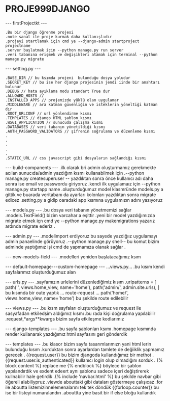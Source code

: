 # PROJE999DJANGO
--- firstProjectkt ---

    .Bu bir django öğrenme projesi 
    .note sanal ile proje kurmak daha kullanışlıdır 
    .projeyi startlamak için cmd ye --django-admin startproject projectname
    .server başlatmak için --python manage.py run server
    .veri tabanına erişmek ve değişikleri atamak için terminal --python manage.py migrate 



--- setting.py ---

    .BASE_DIR // bu ksımda projeni  bulunduğu dosya yoludur
    .SECRET_KEY // bu ise her django projesinin jendi iinde bir anahtarı bulunur
    .DEBUG // hata ayıklama modu standart True dur
    .ALLOWED_HOSTS // 
    .INSTALLED_APPS // projemizde yüklü olan uygulamar
    .MIDDLEWARE // ara katman güvenliğin ve isteklerin yöneltiği katman dır
    .ROOT_URLCONF // url yönlendirme kısmı
    .TEMPLATES // django HTML şablon kısmı
    .WSGI_APPLICATION // sunucuda çalışma kısmı
    .DATABASES // veri tabanın yönetildiği kısmı
    .AUTH_PASSWORD_VALIDATORS // şifrenin soğrulama ve düzenleme kısmı
    .
    .
    .
    .
    .
    .STATIC_URL // css javascript gibi dosyaların sağlandığı kısmı


--- build-companents ---
    .ilk olarak bri admin oluşturmamız gerekmekte acılan sunucıda/admin yazdığım kısmı kullanabilmek için
    .--python manage.py createsuperuser -- yazdıktan sonra önce kullanıcı adı daha sonra ise email ve passwordu giriyoruz
    .kendi ilk uygulamaız için --python manage.py startapp name
    .oluşturduğumuz model klasmründe models.py a gittik ve buarada veritabanı da ayarları kolonları yazdıktan sonra migrate edicez
    .setting.py a gidip oaradaki app kısmına uygulamızın adını yazıyoruz


--- models.py ---
    .bu dosya veri tabanın yönetmemizi sağlar 
    .models.TextField() bizim varcahar a eşittir
    .yeni bir model yazdığımızda migrate etmek içn cmd ye --python manage.py makemigrations yazarız ardında migrate ederiz
    .

--- admin.py ---
    .modelimport erdiyoruz bu sayede yazdığıız uygulamayı admin panaelinde görüyoruz
    .--python manage.py shell-- bu komut bizim adminde yaptığımız işi cmd de yapmamıza olanak sağlar
    .

--- new-models-field ---
    .modelleri yeniden başlatacağımız ksım

--- default-homepage---custom-homepage ---
    ...views.py... 
        .bu kısım kendi sayfalarımız oluşturduğumuz alan 

--- urls.py ---
    .sayfamızın urlelerini düzenlediğimiz kısım
    .urlpatterns = [
    path('', views.home_view, name='home'),
    path('admin/', admin.site.urls),
    ] bu kısımda bir oute yaptık 
    ... route-request ...
        path('home/', views.home_view, name='home') bu şekilde route edilebilir

--- views.py ---
    .bu kısm sayfaları oluşturduğumuz ve request ile sasyafadan etkiledşim aldığımız kısmı
    .bu rada kişi doğrulama yapılabilir
    .request,*args**kwargs bizim sayfa etkileşme kodlarımız


--- django-templates --- 
    .bu sayfa şablonları ksımı
    .homepage kısmında render kullanarak yazdığımız html sayfasını geri gönderdik

--- templates ---
    .bu klasor bizim sayfa tasarımlarımızn yani html lerin bulunduğu kısım 
    .kurduktan sonra ayarlardan tamlete de değiiklik yapmamız gerecek
    . {{request.user}} bu bizim djangoda kullandığımız bir methot
    .{{request.user.is_authenticated}} kullanıcı login olup olmadığını sorduk
    .    {% block content %}
        replace me
    {% endblock %}
    böylece bir şablon yapılandırdık ve exdent edeert aynı şablonu sadece içeri değiştirerek kullnabilir hale getirdik
    .{% include 'navbar.html' %} bu şekilde navbar gibi öğereli alabiliypruz
    .viewde abouttaki gibi dataları göstermeye çalışıcaz
    .for ile aboutta listemizinnelemenalarını tek tek döndük {{forloop.counter}} bu ise bir listeyi numaralandırı
    .abouttta yine basit bir if else bloğu kullandık
